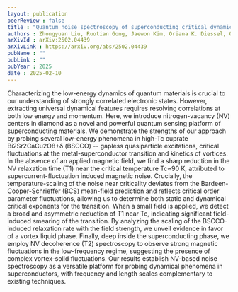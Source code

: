 ```yaml
---
layout: publication
peerReview : false
title : "Quantum noise spectroscopy of superconducting critical dynamics and vortex fluctuations in a high-temperature cuprate"
authors : Zhongyuan Liu, Ruotian Gong, Jaewon Kim, Oriana K. Diessel, Qiaozhi Xu, Zack Rehfuss, Xinyi Du, Guanghui He, Abhishek Singh, Yun Suk Eo, Erik A. Henriksen, G. D. Gu, Norman Y. Yao, <mark><u><strong>Francisco Machado</strong></u></mark>, Sheng Ran, Shubhayu Chatterjee, Chong Zu
arXivId : arXiv:2502.04439
arXivLink : https://arxiv.org/abs/2502.04439
pubName : ""
pubLink : ""
pubYear : 2025
date : 2025-02-10
---
```


Characterizing the low-energy dynamics of quantum materials is crucial to our understanding of strongly correlated electronic states. However, extracting universal dynamical features requires resolving correlations at both low energy and momentum. Here, we introduce nitrogen-vacancy (NV) centers in diamond as a novel and powerful quantum sensing platform of superconducting materials. We demonstrate the strengths of our approach by probing several low-energy phenomena in high-Tc cuprate Bi2Sr2CaCu2O8+δ (BSCCO) -- gapless quasiparticle excitations, critical fluctuations at the metal-superconductor transition and kinetics of vortices. In the absence of an applied magnetic field, we find a sharp reduction in the NV relaxation time (T1) near the critical temperature Tc≈90 K, attributed to supercurrent-fluctuation induced magnetic noise. Crucially, the temperature-scaling of the noise near criticality deviates from the Bardeen-Cooper-Schrieffer (BCS) mean-field prediction and reflects critical order parameter fluctuations, allowing us to determine both static and dynamical critical exponents for the transition. When a small field is applied, we detect a broad and asymmetric reduction of T1 near Tc, indicating significant field-induced smearing of the transition. By analyzing the scaling of the BSCCO-induced relaxation rate with the field strength, we unveil evidence in favor of a vortex liquid phase. Finally, deep inside the superconducting phase, we employ NV decoherence (T2) spectroscopy to observe strong magnetic fluctuations in the low-frequency regime, suggesting the presence of complex vortex-solid fluctuations. Our results establish NV-based noise spectroscopy as a versatile platform for probing dynamical phenomena in superconductors, with frequency and length scales complementary to existing techniques. 
